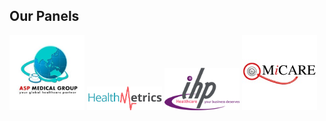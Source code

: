 ## Our Panels
<img src="./images/panel/asp.jpg" width="120px" />
<img src="./images/panel/healthmetrics.png" width="120px" />
<img src="./images/panel/IHP.png" width="120px" />
<img src="./images/panel/micare.jpeg" width="120px" />



